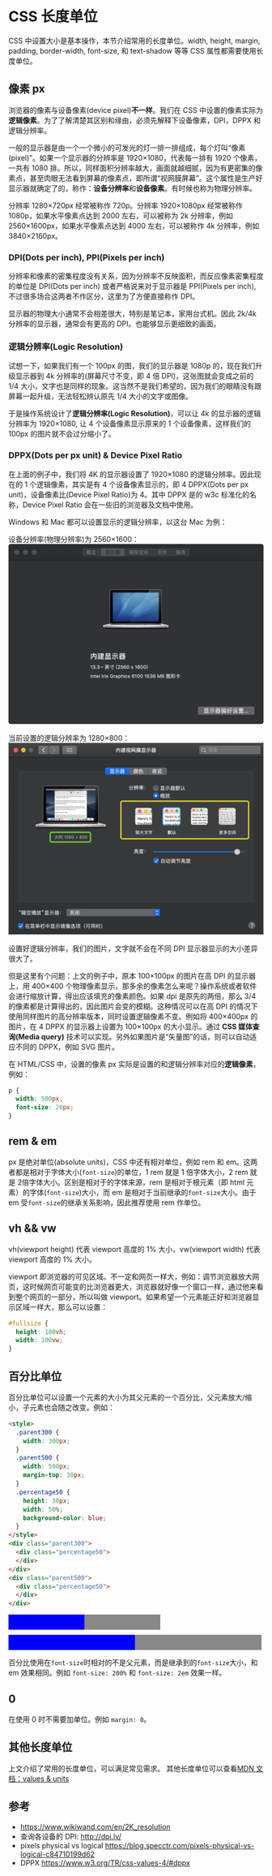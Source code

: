 # CSS 长度单位

CSS 中设置大小是基本操作，本节介绍常用的长度单位。width, height, margin, padding, border-width, font-size, 和 text-shadow 等等 CSS 属性都需要使用长度单位。

## 像素 px
浏览器的像素与设备像素(device pixel)**不一样**。我们在 CSS 中设置的像素实际为**逻辑像素**。为了了解清楚其区别和缘由，必须先解释下设备像素，DPI，DPPX 和逻辑分辨率。

一般的显示器是由一个一个微小的可发光的灯一排一排组成，每个灯叫“像素 (pixel)”。如果一个显示器的分辨率是 1920×1080，代表每一排有 1920 个像素，一共有 1080 排。所以，同样面积分辨率越大，画面就越细腻，因为有更密集的像素点，甚至肉眼无法看到屏幕的像素点，即所谓“视网膜屏幕”。这个属性是生产好显示器就确定了的，称作：**设备分辨率**和**设备像素**。有时候也称为物理分辨率。

分辨率 1280×720px 经常被称作 720p。分辨率 1920×1080px 经常被称作 1080p，如果水平像素点达到 2000 左右，可以被称为 2k 分辨率，例如 2560×1600px，如果水平像素点达到 4000 左右，可以被称作 4k 分辨率，例如 3840×2160px。

### DPI(Dots per inch), PPI(Pixels per inch)

分辨率和像素的密集程度没有关系，因为分辨率不反映面积，而反应像素密集程度的单位是 DPI(Dots per inch) 或者严格说来对于显示器是 PPI(Pixels per inch), 不过很多场合这两者不作区分，这里为了方便直接称作 DPI。

显示器的物理大小通常不会相差很大，特别是笔记本，家用台式机。因此 2k/4k 分辨率的显示器，通常会有更高的 DPI。也能够显示更细致的画面。

### 逻辑分辨率(Logic Resolution)
试想一下，如果我们有一个 100px 的图，我们的显示器是 1080p 的，现在我们升级显示器到 4k 分辨率的(屏幕尺寸不变，即 4 倍 DPI)，这张图就会变成之前的 1/4 大小，文字也是同样的现象。这当然不是我们希望的，因为我们的眼睛没有跟屏幕一起升级，无法轻松辨认原先 1/4 大小的文字或图像。

于是操作系统设计了**逻辑分辨率(Logic Resolution)**，可以让 4k 的显示器的逻辑分辨率为 1920×1080, 让 4 个设备像素显示原来的 1 个设备像素，这样我们的 100px 的图片就不会过分缩小了。

### DPPX(Dots per px unit) & Device Pixel Ratio
在上面的例子中，我们将 4K 的显示器设置了 1920×1080 的逻辑分辨率。因此现在的 1 个逻辑像素，其实是有 4 个设备像素显示的，即 4 DPPX(Dots per px unit)，设备像素比(Device Pixel Ratio)为 4。其中 DPPX 是的 w3c 标准化的名称，Device Pixel Ratio 会在一些旧的浏览器及文档中使用。

Windows 和 Mac 都可以设置显示的逻辑分辨率，以这台 Mac 为例：

设备分辨率(物理分辨率)为 2560×1600：
![device resolution](./css-size-unit/device-resolution.png)

当前设置的逻辑分辨率为 1280×800：
![logical resolution](./css-size-unit/logical-resolution.png)

设置好逻辑分辨率，我们的图片，文字就不会在不同 DPI 显示器显示的大小差异很大了。

但是这里有个问题：上文的例子中，原本 100×100px 的图片在高 DPI 的显示器上，用 400×400 个物理像素显示，那多余的像素怎么来呢？操作系统或者软件会进行缩放计算，得出应该填充的像素颜色。如果 dpi 是原先的两倍，那么 3/4 的像素都是计算得出的，因此图片会变的模糊。这种情况可以在高 DPI 的情况下使用同样图片的高分辨率版本，同时设置逻辑像素不变。例如将 400×400px 的图片，在 4 DPPX 的显示器上设置为 100×100px 的大小显示。通过 **CSS 媒体查询(Media query)** 技术可以实现。另外如果图片是“矢量图”的话，则可以自动适应不同的 DPPX，例如 SVG 图片。

在 HTML/CSS 中，设置的像素 px 实际是设置的和逻辑分辨率对应的**逻辑像素**，例如：
```css
p {
  width: 500px;
  font-size: 20px;
}
```

## rem & em
px 是绝对单位(absolute units)，CSS 中还有相对单位，例如 rem 和 em。这两者都是相对于字体大小(`font-size`)的单位，1 rem 就是 1 倍字体大小，2 rem 就是 2倍字体大小。区别是相对于的字体来源，rem 是相对于根元素（即 html 元素）的字体(`font-size`)大小，而 em 是相对于当前继承的`font-size`大小。由于 em 受`font-size`的继承关系影响，因此推荐使用 rem 作单位。

## vh && vw
vh(viewport height) 代表 viewport 高度的 1% 大小，vw(viewport width) 代表 viewport 高度的 1% 大小。

viewport 即浏览器的可见区域。不一定和网页一样大，例如：调节浏览器放大网页，这时候网页可能变的比浏览器更大，浏览器就好像一个窗口一样，通过他来看到整个网页的一部分，所以叫做 viewport。如果希望一个元素能正好和浏览器显示区域一样大，那么可以设置：
```css
#fullsize {
  height: 100vh;
  width: 100vw;
}
```

## 百分比单位
百分比单位可以设置一个元素的大小为其父元素的一个百分比，父元素放大/缩小，子元素也会随之改变。例如：

```html
<style>
  .parent300 {
    width: 300px;
  }
  .parent500 {
    width: 500px;
    margin-top: 30px;
  }
  .percentage50 {
    height: 30px;
    width: 50%;
    background-color: blue;
  }
</style>
<div class="parent300">
  <div class="percentage50">
  </div>
</div>
<div class="parent500">
  <div class="percentage50">
  </div>
</div>
```

<style>
  .parent300 {
    width: 300px;
    background-color: #888;
  }
  .parent500 {
    width: 500px;
    background-color: #888;
    margin-top: 10px;
  }
  .percentage50 {
    height: 30px;
    width: 50%;
    background-color: blue;
  }
</style>
<div class="parent300">
  <div class="percentage50">
  </div>
</div>
<div class="parent500">
  <div class="percentage50">
  </div>
</div>

百分比使用在`font-size`时相对的不是父元素，而是继承到的`font-size`大小，和 em 效果相同。例如 `font-size: 200%` 和 `font-size: 2em` 效果一样。

## 0
在使用 0 时不需要加单位。例如 `margin: 0`。

## 其他长度单位
上文介绍了常用的长度单位，可以满足常见需求。
其他长度单位可以查看[MDN 文档：values & units](https://developer.mozilla.org/en-US/docs/Learn/CSS/Introduction_to_CSS/Values_and_units)

## 参考
- https://www.wikiwand.com/en/2K_resolution
- 查询各设备的 DPI: http://dpi.lv/
- pixels physical vs logical https://blog.specctr.com/pixels-physical-vs-logical-c84710199d62
- DPPX https://www.w3.org/TR/css-values-4/#dppx